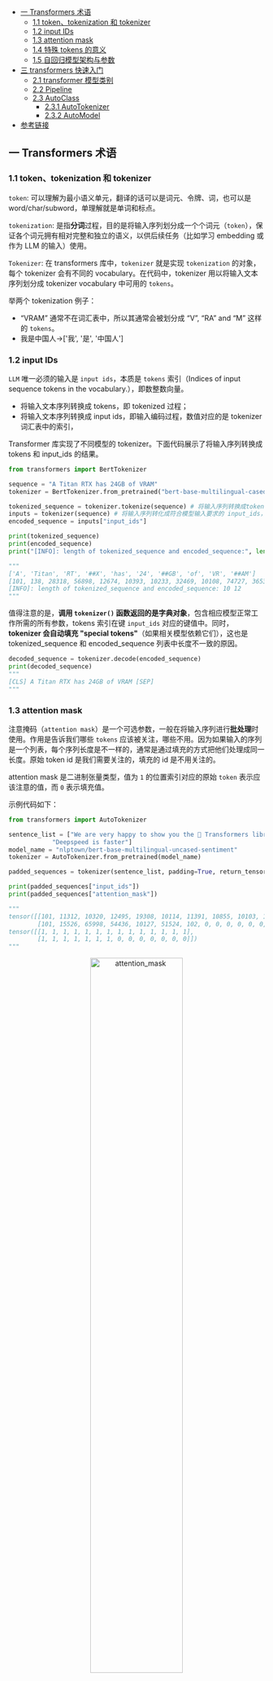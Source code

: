- [一 Transformers 术语](#一-transformers-术语)
  - [1.1 token、tokenization 和 tokenizer](#11-tokentokenization-和-tokenizer)
  - [1.2 input IDs](#12-input-ids)
  - [1.3 attention mask](#13-attention-mask)
  - [1.4 特殊 tokens 的意义](#14-特殊-tokens-的意义)
  - [1.5 自回归模型架构与参数](#15-自回归模型架构与参数)
- [三 transformers 快速入门](#三-transformers-快速入门)
  - [2.1 transformer 模型类别](#21-transformer-模型类别)
  - [2.2 Pipeline](#22-pipeline)
  - [2.3 AutoClass](#23-autoclass)
    - [2.3.1 AutoTokenizer](#231-autotokenizer)
    - [2.3.2 AutoModel](#232-automodel)
- [参考链接](#参考链接)

## 一 Transformers 术语

### 1.1 token、tokenization 和 tokenizer

`token`: 可以理解为最小语义单元，翻译的话可以是词元、令牌、词，也可以是 word/char/subword，单理解就是单词和标点。

`tokenization`: 是指**分词**过程，目的是将输入序列划分成一个个词元（`token`），保证各个词元拥有相对完整和独立的语义，以供后续任务（比如学习 embedding 或作为 LLM 的输入）使用。

`Tokenizer`: 在 transformers 库中，`tokenizer` 就是实现 `tokenization` 的对象，每个 tokenizer 会有不同的 vocabulary。在代码中，tokenizer 用以将输入文本序列划分成 tokenizer vocabulary 中可用的 `tokens`。

举两个 tokenization 例子：

- “VRAM” 通常不在词汇表中，所以其通常会被划分成 “V”, “RA” and “M” 这样的 `tokens`。
- 我是中国人->['我', '是', '中国人']

### 1.2 input IDs

`LLM` 唯一必须的输入是 `input ids`，本质是 `tokens` 索引（Indices of input sequence tokens in the vocabulary.），即数整数向量。

- 将输入文本序列转换成 tokens，即 tokenized 过程；
- 将输入文本序列转换成 input ids，即输入编码过程，数值对应的是 tokenizer 词汇表中的索引，

Transformer 库实现了不同模型的 tokenizer。下面代码展示了将输入序列转换成 tokens 和 input_ids 的结果。

```python
from transformers import BertTokenizer

sequence = "A Titan RTX has 24GB of VRAM"
tokenizer = BertTokenizer.from_pretrained("bert-base-multilingual-cased") 

tokenized_sequence = tokenizer.tokenize(sequence) # 将输入序列转换成tokens，tokenized 过程
inputs = tokenizer(sequence) # 将输入序列转化成符合模型输入要求的 input_ids，编码过程
encoded_sequence = inputs["input_ids"]

print(tokenized_sequence)
print(encoded_sequence)
print("[INFO]: length of tokenized_sequence and encoded_sequence:", len(tokenized_sequence), len(encoded_sequence))

"""
['A', 'Titan', 'RT', '##X', 'has', '24', '##GB', 'of', 'VR', '##AM']
[101, 138, 28318, 56898, 12674, 10393, 10233, 32469, 10108, 74727, 36535, 102]
[INFO]: length of tokenized_sequence and encoded_sequence: 10 12
"""
```

值得注意的是，**调用 `tokenizer()` 函数返回的是字典对象**，包含相应模型正常工作所需的所有参数，tokens 索引在键 `input_ids` 对应的键值中。同时，**tokenizer 会自动填充 "special tokens"**（如果相关模型依赖它们），这也是 tokenized_sequence 和 encoded_sequence 列表中长度不一致的原因。

```python
decoded_sequence = tokenizer.decode(encoded_sequence)
print(decoded_sequence)
"""
[CLS] A Titan RTX has 24GB of VRAM [SEP]
"""
```

### 1.3 attention mask

注意掩码（`attention mask`）是一个可选参数，一般在将输入序列进行**批处理**时使用。作用是告诉我们哪些 `tokens` 应该被关注，哪些不用。因为如果输入的序列是一个列表，每个序列长度是不一样的，通常是通过填充的方式把他们处理成同一长度。原始 token id 是我们需要关注的，填充的 id 是不用关注的。

attention mask 是二进制张量类型，值为 `1` 的位置索引对应的原始 `token` 表示应该注意的值，而 `0` 表示填充值。

示例代码如下：

```python
from transformers import AutoTokenizer

sentence_list = ["We are very happy to show you the 🤗 Transformers library.",
            "Deepspeed is faster"]
model_name = "nlptown/bert-base-multilingual-uncased-sentiment"
tokenizer = AutoTokenizer.from_pretrained(model_name)

padded_sequences = tokenizer(sentence_list, padding=True, return_tensors="pt") # 字典类型

print(padded_sequences["input_ids"])
print(padded_sequences["attention_mask"])

"""
tensor([[101, 11312, 10320, 12495, 19308, 10114, 11391, 10855, 10103, 100, 58263, 13299, 119, 102],
        [101, 15526, 65998, 54436, 10127, 51524, 102, 0, 0, 0, 0, 0, 0, 0]])
tensor([[1, 1, 1, 1, 1, 1, 1, 1, 1, 1, 1, 1, 1, 1],
        [1, 1, 1, 1, 1, 1, 1, 0, 0, 0, 0, 0, 0, 0]])
"""
```

<center>
<img src="../images/transformers_basic/attention_mask.png" width="60%" alt="attention_mask">
</center>

### 1.4 特殊 tokens 的意义

我们在模型的 checkpoints 目录下的配置文件中，经常能看到 eop_token、pad_token、bos_token、eos_token 这些与文本序列处理相关的特殊 `token`，它们代表的意义如下:

1. `bos_token`（ Beginning of Sentence Token）：序列开始标记，它表示文本序列的起始位置。
2. `eos_token`（ End of Sentence Token）：**序列结束标记**，它表示文本序列的结束位置。
3. `eop_token`（End of Paragraph Token）段落的结束标志，是用于表示段落结束的特殊标记。
4. `pad_token`（Padding Token）：填充标记，它用于将文本序列填充到相同长度时使用的特殊 token。

### 1.5 自回归模型架构与参数

decoder 模型也称为自回归（auto-regressive）模型、causal language models，其按顺序阅读输入文本并必须预测下一个单词，在训练中会阅读**添加掩码的句子**。

- **架构**：模型的骨架，包含每个层的类别及定义、各个层的连接方式等等内容。
- **Checkpoints**：给定架构中会被加载的权重。
- **模型**：一个笼统的术语，没有“架构”或“参数”那么精确：它可以指两者。

## 三 transformers 快速入门

[Transformers](https://github.com/huggingface/transformers) 库提供创建 transformer 模型和加载使用共享模型的功能；另外，[模型中心（hub）](https://huggingface.co/models)包含数千个可以任意下载和使用的预训练模型，也支持用户上传模型到 Hub。

Transformers 库的 `API` 主要包括以下三种：

1. **MAIN CLASSES**：主要包括配置(configuration)、模型(model)、分词器(tokenizer)和流水线(pipeline)这几个最重要的类。
2. **MODELS**：库中和每个模型实现有关的类和函数。
3. **INTERNAL HELPERS**：内部使用的工具类和函数。

### 2.1 transformer 模型类别

Transformer 模型架构主要由两个部件组成：

- **Encoder (左侧)**: 编码器接收输入并构建其表示（其特征）。这意味着对模型进行了优化，以从输入中获得理解。
- **Decoder (右侧)**: 解码器使用编码器的表示（特征）以及其他输入来生成目标序列。这意味着该模型已针对生成输出进行了优化。

<img src="../images/transformers_basic/transformers_blocks.svg" width="55%" alt="transformer blocks">

上述两个部件中的每一个都可以作为模型架构独立使用，具体取决于任务：

- **Encoder-only models**: 也叫自动编码 Transformer 模型，如 BERT-like 系列模型，适用于需要理解输入的任务。如句子分类和命名实体识别。
- **Decoder-only models**: 也叫自回归 Transformer 模型，如 GPT-like 系列模型。适用于生成任务，如**文本生成**。
- **Encoder-decoder models** 或者 **sequence-to-sequence models**: 也被称作序列到序列的 Transformer 模型，如 BART/T5-like 系列模型。适用于需要根据输入进行生成的任务，如翻译或摘要。

下表总结了目前的 transformers 架构模型类别、示例以及适用任务：

| 模型          | 示例                                       | 任务                                     |
| ------------- | ------------------------------------------ | ---------------------------------------- |
| 编码器        | ALBERT, BERT, DistilBERT, ELECTRA, RoBERTa | 句子分类、命名实体识别、从文本中提取答案 |
| 解码器        | CTRL, GPT, GPT-2, Transformer XL           | 文本生成                                 |
| 编码器-解码器 | BART, T5, Marian, mBART                    | 文本摘要、翻译、生成问题的回答           |

### 2.2 Pipeline

Transformers 库支持通过 pipeline() 函数设置 `task` 任务类型参数，来跑通不同模型的推理，可实现一行代码跑通跨不同模态的多种任务，其支持的任务列表如下：

| **任务**     | **描述**                                                 | **模态**        | **Pipeline**                                  |
| ------------ | -------------------------------------------------------- | --------------- | --------------------------------------------- |
| 文本分类     | 为给定的文本序列分配一个标签                             | NLP             | pipeline(task="sentiment-analysis")           |
| 文本生成     | 根据给定的提示生成文本                                   | NLP             | pipeline(task="text-generation")              |
| 命名实体识别 | 为序列里的每个token分配一个标签(人, 组织, 地址等等)      | NLP             | pipeline(task="ner")                          |
| 问答系统     | 通过给定的上下文和问题, 在文本中提取答案                 | NLP             | pipeline(task="question-answering")           |
| 掩盖填充     | 预测出正确的在序列中被掩盖的token                        | NLP             | pipeline(task="fill-mask")                    |
| 文本摘要     | 为文本序列或文档生成总结                                 | NLP             | pipeline(task="summarization")                |
| 文本翻译     | 将文本从一种语言翻译为另一种语言                         | NLP             | pipeline(task="translation")                  |
| 图像分类     | 为图像分配一个标签                                       | Computer vision | pipeline(task="image-classification")         |
| 图像分割     | 为图像中每个独立的像素分配标签(支持语义、全景和实例分割) | Computer vision | pipeline(task="image-segmentation")           |
| 目标检测     | 预测图像中目标对象的边界框和类别                         | Computer vision | pipeline(task="object-detection")             |
| 音频分类     | 给音频文件分配一个标签                                   | Audio           | pipeline(task="audio-classification")         |
| 自动语音识别 | 将音频文件中的语音提取为文本                             | Audio           | pipeline(task="automatic-speech-recognition") |
| 视觉问答     | 给定一个图像和一个问题，正确地回答有关图像的问题         | Multimodal      | pipeline(task="vqa")                          |

<img src="../images/transformers_basic/transformers_model_hub.png" width="60%" alt="Hub models">

以下代码是通过 pipeline 函数实现对文本的情绪分类。

```python
from transformers import pipeline

classifier = pipeline("sentiment-analysis")
print(classifier("I've been waiting for a HuggingFace course my whole life."))
# [{'label': 'POSITIVE', 'score': 0.9598049521446228}]
```

在 `NLP` 问题中，除了使用 `pipeline()`  任务中默认的模型，也可以通过指定 `model` 和 `tokenizer` 参数来自动查找相关模型。

### 2.3 AutoClass

Pipeline() 函数背后实际是通过 “AutoClass” 类，实现**通过预训练模型的名称或路径自动查找其架构**的快捷方式。通过为任务选择合适的 `AutoClass` 和它关联的预处理类，来重现使用 `pipeline()` 的结果。

#### 2.3.1 AutoTokenizer

分词器（`tokenizer`）的作用是负责预处理文本，将输入文本（input prompt）转换为**数字数组**（array of numbers）来作为模型的输入。`tokenization` 过程主要的规则包括：如何拆分单词和什么样级别的单词应该被拆分。值得注意的是，实例化 tokenizer 和 model 必须是同一个模型名称或者 `checkpoints` 路径。

对于 `LLM` ，通常还是使用 `AutoModel` 和 `AutoTokenizer` 来加载预训练模型和它关联的分词器。

```py
from transformers import AutoModel, AutoTokenizer
tokenizer = LlamaTokenizer.from_pretrained(model_name_or_path)
model = AutoModel.from_pretrained(model_name_or_path, torch_dtype=torch.float16)
```

一般使用 `AutoTokenizer` 加载分词器（`tokenizer`）:

```python
from transformers import AutoTokenizer

model_name = "nlptown/bert-base-multilingual-uncased-sentiment"
tokenizer = AutoTokenizer.from_pretrained(model_name)

encoding = tokenizer("We are very happy to show you the 🤗 Transformers library.")
print(encoding)

"""
{'input_ids': [101, 11312, 10320, 12495, 19308, 10114, 11391, 10855, 10103, 100, 58263, 13299, 119, 102], 
'token_type_ids': [0, 0, 0, 0, 0, 0, 0, 0, 0, 0, 0, 0, 0, 0], 
'attention_mask': [1, 1, 1, 1, 1, 1, 1, 1, 1, 1, 1, 1, 1, 1]}
"""
```

`tokenizer` 的返回是包含了如下“键”的字典：

- [input_ids](https://huggingface.co/docs/transformers/v4.29.1/zh/glossary#input-ids): 用数字表示的 `token`。
- [attention_mask](https://huggingface.co/docs/transformers/v4.29.1/zh/.glossary#attention-mask): 应该关注哪些 `token` 的指示。

tokenizer() 函数还**支持列表作为输入，并可填充和截断文本, 返回具有统一长度的批次**：

```python
pt_batch = tokenizer(
    ["We are very happy to show you the 🤗 Transformers library.", "We hope you don't hate it."],
    padding=True,
    truncation=True,
    max_length=512,
    return_tensors="pt",
)
```

#### 2.3.2 AutoModel

Transformers 提供了一种简单统一的方式来加载预训练的模型实例，即可以像加载 `AutoTokenizer` 一样加载 `AutoModel`，我们所需要提供的必须参数只有模型名称或者 `checkpoints` 路径，即只需输入初始化的 checkpoint(检查点)或者模型名称就可以返回正确的模型体系结构。示例代码如下所示:

```python
from transformers import AutoTokenizer, AutoModelForSequenceClassification
from torch import nn

model_name = "nlptown/bert-base-multilingual-uncased-sentiment"
tokenizer = AutoTokenizer.from_pretrained(model_name) # 会下载 vocab.txt 词表

# ["We are very happy to show you the 🤗 Transformers library.", "We hope you don't hate it."],
pt_batch = tokenizer(
    "We are very happy to show you the 🤗 Transformers library.", "We hope you don't hate it.",
    padding=True,
    truncation=True,
    max_length=512,
    return_tensors="pt",
)

pt_model = AutoModelForSequenceClassification.from_pretrained(model_name) # 会下载 pytorch_model.bin 模型权重

pt_outputs = pt_model(**pt_batch) # ** 可解包 pt_batch 字典
pt_predictions = nn.functional.softmax(pt_outputs.logits, dim=-1) # 在 logits上应用softmax函数来查询概率

print(pt_predictions)
print(pt_model.config.id2label) # {0: '1 star', 1: '2 stars', 2: '3 stars', 3: '4 stars', 4: '5 stars'}
```

> 注意，Transformers 模型默认情况下是需要多个句子。虽然这里输入看起来是一个句子，但实际 `tokenizer` 不仅将 input ids 列表转换为张量，还在其顶部添加了一个维度（`batch` 维度）。

程序运行结果输出如下所示。

```bash
tensor([[0.0021, 0.0018, 0.0115, 0.2121, 0.7725],
       [0.2084, 0.1826, 0.1969, 0.1755, 0.2365]], grad_fn=<SoftmaxBackward0>)
```
## 参考链接

1. [HuggingFace Transformers 官方文档](https://huggingface.co/docs/transformers/v4.29.1/zh/quicktour)
2. [NLP Course](https://huggingface.co/learn/nlp-course/zh-CN/chapter1/1)
3. [NLP领域中的token和tokenization到底指的是什么](https://www.zhihu.com/question/64984731)
